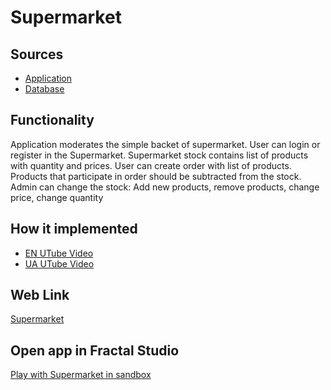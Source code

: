 # Supermarket

## Sources

- [Application](https://github.com/LearnFractal/FractalPlatform/tree/main/FractalPlatform.Examples/Applications/Supermarket/SupermarketApplication.cs)
- [Database](https://github.com/LearnFractal/FractalPlatform/tree/main/FractalPlatform.Examples/Databases/Supermarket)

## Functionality

Application moderates the simple backet of supermarket.
User can login or register in the Supermarket.
Supermarket stock contains list of products with quantity and prices.
User can create order with list of products.
Products that participate in order should be subtracted from the stock.
Admin can change the stock: Add new products, remove products, change price, change quantity


## How it implemented

- [EN UTube Video](https://fraplat.tech/jupiter/UTube?tag=118)
- [UA UTube Video](https://fraplat.tech/jupiter/UTube?tag=218)

## Web Link

[Supermarket](https://fraplat.tech/jupiter/Supermarket)

## Open app in Fractal Studio

[Play with Supermarket in sandbox](https://fraplat.tech/mars/FractalStudio/?tag=Supermarket+template)


